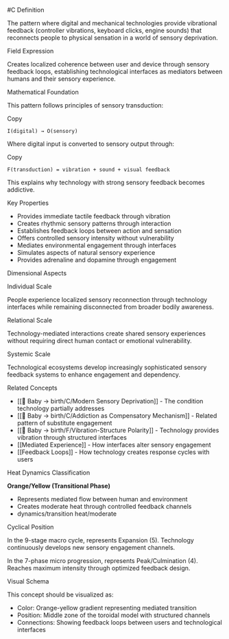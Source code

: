   #C Definition

The pattern where digital and mechanical technologies provide vibrational feedback (controller vibrations, keyboard clicks, engine sounds) that reconnects people to physical sensation in a world of sensory deprivation.

 Field Expression

Creates localized coherence between user and device through sensory feedback loops, establishing technological interfaces as mediators between humans and their sensory experience.

 Mathematical Foundation

This pattern follows principles of sensory transduction:

Copy

`I(digital) → O(sensory)`

Where digital input is converted to sensory output through:

Copy

`F(transduction) = vibration + sound + visual feedback`

This explains why technology with strong sensory feedback becomes addictive.

 Key Properties

- Provides immediate tactile feedback through vibration
- Creates rhythmic sensory patterns through interaction
- Establishes feedback loops between action and sensation
- Offers controlled sensory intensity without vulnerability
- Mediates environmental engagement through interfaces
- Simulates aspects of natural sensory experience
- Provides adrenaline and dopamine through engagement

 Dimensional Aspects

 Individual Scale

People experience localized sensory reconnection through technology interfaces while remaining disconnected from broader bodily awareness.

 Relational Scale

Technology-mediated interactions create shared sensory experiences without requiring direct human contact or emotional vulnerability.

 Systemic Scale

Technological ecosystems develop increasingly sophisticated sensory feedback systems to enhance engagement and dependency.

 Related Concepts

- [[🍼 Baby → birth/C/Modern Sensory Deprivation]] - The condition technology partially addresses
- [[🍼 Baby → birth/C/Addiction as Compensatory Mechanism]] - Related pattern of substitute engagement
- [[🍼 Baby → birth/F/Vibration-Structure Polarity]] - Technology provides vibration through structured interfaces
- [[Mediated Experience]] - How interfaces alter sensory engagement
- [[Feedback Loops]] - How technology creates response cycles with users

 Heat Dynamics Classification

**Orange/Yellow (Transitional Phase)**

- Represents mediated flow between human and environment
- Creates moderate heat through controlled feedback channels
- dynamics/transition heat/moderate

 Cyclical Position

In the 9-stage macro cycle, represents Expansion (5). Technology continuously develops new sensory engagement channels.

In the 7-phase micro progression, represents Peak/Culmination (4). Reaches maximum intensity through optimized feedback design.

 Visual Schema

This concept should be visualized as:

- Color: Orange-yellow gradient representing mediated transition
- Position: Middle zone of the toroidal model with structured channels
- Connections: Showing feedback loops between users and technological interfaces